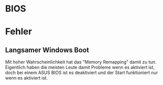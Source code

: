 # BIOS

# <span class="mw-headline" id="bkmrk-fehler-1">Fehler</span>

## <span class="mw-headline" id="bkmrk-langsamer-windows-bo-1">Langsamer Windows Boot</span>

Mit hoher Wahrscheinlichkeit hat das "Memory Remapping" damit zu tun. Eigentlich haben die meisten Leute damit Probleme wenn es aktiviert ist, doch bei einem ASUS BIOS ist es deaktiviert und der Start funktioniert nur wenn es aktiviert ist.